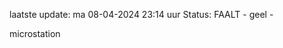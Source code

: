 laatste update: 
ma 08-04-2024 23:14   uur 
Status: FAALT - geel - 
<div class="service Y">microstation</div>